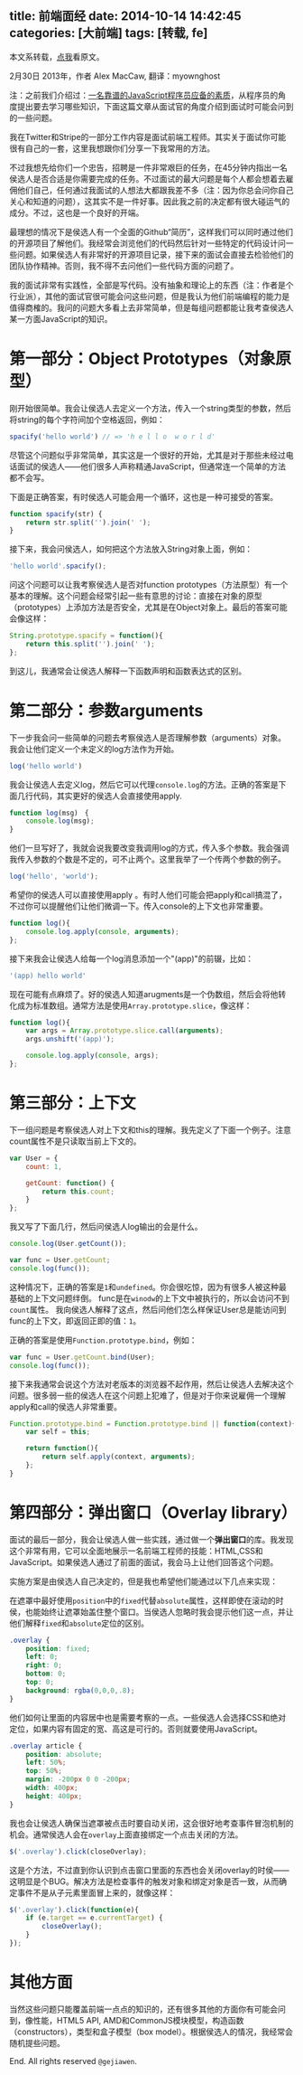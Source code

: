 title: 前端面经
date: 2014-10-14 14:42:45
categories: [大前端]
tags: [转载, fe]
---

本文系转载，[点我](http://blog.sourcing.io/interview-questions?utm_source=ourjs.com)看原文。

2月30日 2013年，作者 Alex MacCaw, 翻译：myownghost

注：之前我们介绍过：[一名靠谱的JavaScript程序员应备的素质](http://ourjs.com/detail/52b0fb82d6feceaa0400000b)，从程序员的角度提出要去学习哪些知识，下面这篇文章从面试官的角度介绍到面试时可能会问到的一些问题。

我在Twitter和Stripe的一部分工作内容是面试前端工程师。其实关于面试你可能很有自己的一套，这里我想跟你们分享一下我常用的方法。

不过我想先给你们一个忠告，招聘是一件非常艰巨的任务，在45分钟内指出一名侯选人是否合适是你需要完成的任务。不过面试的最大问题是每个人都会想着去雇佣他们自己，任何通过我面试的人想法大都跟我差不多（注：因为你总会问你自己关心和知道的问题），这其实不是一件好事。因此我之前的决定都有很大碰运气的成分。不过，这也是一个良好的开端。

最理想的情况下是侯选人有一个全面的Github“简历”，这样我们可以同时通过他们的开源项目了解他们。我经常会浏览他们的代码然后针对一些特定的代码设计问一些问题。如果侯选人有非常好的开源项目记录，接下来的面试会直接去检验他们的团队协作精神。否则，我不得不去问他们一些代码方面的问题了。

我的面试非常有实践性，全部是写代码。没有抽象和理论上的东西（注：作者是个行业派），其他的面试官很可能会问这些问题，但是我认为他们前端编程的能力是值得商榷的。我问的问题大多看上去非常简单，但是每组问题都能让我考查侯选人某一方面JavaScript的知识。

# 第一部分：Object Prototypes（对象原型）

刚开始很简单。我会让侯选人去定义一个方法，传入一个string类型的参数，然后将string的每个字符间加个空格返回，例如：

```javascript
spacify('hello world') // => 'h e l l o  w o r l d'
```

尽管这个问题似乎非常简单，其实这是一个很好的开始，尤其是对于那些未经过电话面试的侯选人——他们很多人声称精通JavaScript，但通常连一个简单的方法都不会写。

下面是正确答案，有时侯选人可能会用一个循环，这也是一种可接受的答案。

```javascript
function spacify(str) {
    return str.split('').join(' ');
}
```

接下来，我会问侯选人，如何把这个方法放入String对象上面，例如：

```javascript
'hello world'.spacify();
```

问这个问题可以让我考察侯选人是否对function prototypes（方法原型）有一个基本的理解。这个问题会经常引起一些有意思的讨论：直接在对象的原型（prototypes）上添加方法是否安全，尤其是在Object对象上。最后的答案可能会像这样：

```javascript
String.prototype.spacify = function(){
    return this.split('').join(' ');
};
```

到这儿，我通常会让侯选人解释一下函数声明和函数表达式的区别。

# 第二部分：参数arguments

下一步我会问一些简单的问题去考察侯选人是否理解参数（arguments）对象。我会让他们定义一个未定义的log方法作为开始。

```javascript
log('hello world')
```

我会让侯选人去定义log，然后它可以代理`console.log`的方法。正确的答案是下面几行代码，其实更好的侯选人会直接使用apply.

```javascript
function log(msg)　{
    console.log(msg);
}
```

他们一旦写好了，我就会说我要改变我调用log的方式，传入多个参数。我会强调我传入参数的个数是不定的，可不止两个。这里我举了一个传两个参数的例子。

```javascript
log('hello', 'world');
```

希望你的侯选人可以直接使用apply 。有时人他们可能会把apply和call搞混了，不过你可以提醒他们让他们微调一下。传入console的上下文也非常重要。

```javascript
function log(){
    console.log.apply(console, arguments);
};
```

接下来我会让侯选人给每一个log消息添加一个"(app)"的前辍，比如：

```javascript
'(app) hello world'
```

现在可能有点麻烦了。好的侯选人知道arugments是一个伪数组，然后会将他转化成为标准数组。通常方法是使用`Array.prototype.slice`，像这样：

```javascript
function log(){
    var args = Array.prototype.slice.call(arguments);
    args.unshift('(app)');

    console.log.apply(console, args);
};
```

# 第三部分：上下文

下一组问题是考察侯选人对上下文和this的理解。我先定义了下面一个例子。注意count属性不是只读取当前上下文的。

```javascript
var User = {
    count: 1,

    getCount: function() {
        return this.count;
    }
};
```

我又写了下面几行，然后问侯选人log输出的会是什么。

```javascript
console.log(User.getCount());

var func = User.getCount;
console.log(func());
```

这种情况下，正确的答案是`1`和`undefined`。你会很吃惊，因为有很多人被这种最基础的上下文问题绊倒。
func是在`winodw`的上下文中被执行的，所以会访问不到`count`属性。
我向侯选人解释了这点，然后问他们怎么样保证User总是能访问到func的上下文，即返回正即的值：`1`。

正确的答案是使用`Function.prototype.bind`，例如：

```javascript
var func = User.getCount.bind(User);
console.log(func());
```

接下来我通常会说这个方法对老版本的浏览器不起作用，然后让侯选人去解决这个问题。很多弱一些的侯选人在这个问题上犯难了，但是对于你来说雇佣一个理解apply和call的侯选人非常重要。

```javascript
Function.prototype.bind = Function.prototype.bind || function(context){
    var self = this;

    return function(){
        return self.apply(context, arguments);
    };
}
```

# 第四部分：弹出窗口（Overlay library）

面试的最后一部分，我会让侯选人做一些实践，通过做一个**弹出窗口**的库。我发现这个非常有用，它可以全面地展示一名前端工程师的技能：HTML,CSS和JavaScript。如果侯选人通过了前面的面试，我会马上让他们回答这个问题。

实施方案是由侯选人自己决定的，但是我也希望他们能通过以下几点来实现：

在遮罩中最好使用`position`中的`fixed`代替`absolute`属性，这样即使在滚动的时侯，也能始终让遮罩始盖住整个窗口。当侯选人忽略时我会提示他们这一点，并让他们解释`fixed`和`absolute`定位的区别。

```css
.overlay {
    position: fixed;
    left: 0;
    right: 0;
    bottom: 0;
    top: 0;
    background: rgba(0,0,0,.8);
}
```

他们如何让里面的内容居中也是需要考察的一点。一些侯选人会选择CSS和绝对定位，如果内容有固定的宽、高这是可行的。否则就要使用JavaScript。

```css
.overlay article {
    position: absolute;
    left: 50%;
    top: 50%;
    margin: -200px 0 0 -200px;
    width: 400px;
    height: 400px;
}
```

我也会让侯选人确保当遮罩被点击时要自动关闭，这会很好地考查事件冒泡机制的机会。通常侯选人会在`overlay`上面直接绑定一个点击关闭的方法。

```javascript
$('.overlay').click(closeOverlay);
```

这是个方法，不过直到你认识到点击窗口里面的东西也会关闭overlay的时侯——这明显是个BUG。解决方法是检查事件的触发对象和绑定对象是否一致，从而确定事件不是从子元素里面冒上来的，就像这样：

```javascript
$('.overlay').click(function(e){
    if (e.target == e.currentTarget) {
        closeOverlay();
    }
});
```

# 其他方面

当然这些问题只能覆盖前端一点点的知识的，还有很多其他的方面你有可能会问到，像性能，HTML5 API, AMD和CommonJS模块模型，构造函数（constructors），类型和盒子模型（box model）。根据侯选人的情况，我经常会随机提些问题。

End. All rights reserved `@gejiawen`.
